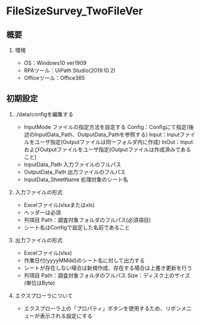 # FileSizeSurvey_TwoFileVer

## 概要

1. 環境

    - OS：Windows10 ver1909
    - RPAツール：UiPath Studio(2019.10.2)
    - Officeツール：Office365

## 初期設定

1. ./data/configを編集する

    - InputMode
        ファイルの指定方法を設定する
        Config：Configにて指定(後述のInputData_Path、OutputData_Pathを参照する)
        Input：Inputファイルをユーザ指定(Outputファイルは同一フォルダ内に作成)
        InOut：InputおよびOutputファイルをユーザ指定(Outputファイルは作成済みであること)
    - InputData_Path
        入力ファイルのフルパス
    - OutputData_Path
        出力ファイルのフルパス
    - InputData_SheetName
        処理対象のシート名

2. 入力ファイルの形式

    - Excelファイル(xlsxまたはxls)
    - ヘッダーは必須
    - 列項目
        Path：調査対象フォルダのフルパス(必須項目)
    - シート名はConfigで設定した名前であること

3. 出力ファイルの形式

    - Excelファイル(xlsx)
    - 作業日付(yyyyMMdd)のシート名に対して出力する
    - シートが存在しない場合は新規作成、存在する場合は上書き更新を行う
    - 列項目
        Path：調査対象フォルダのフルパス
        Size：ディスク上のサイズ(単位はByte)

4. エクスプローラについて
    - エクスプローラ上の「プロパティ」ボタンを使用するため、リボンメニューが表示される設定にする
